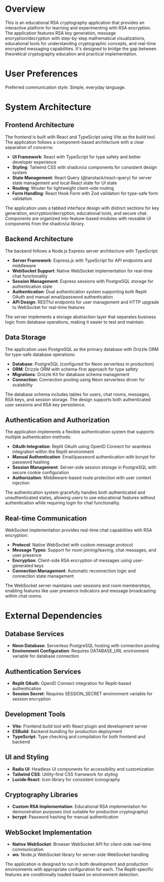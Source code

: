 # Overview

This is an educational RSA cryptography application that provides an interactive platform for learning and experimenting with RSA encryption. The application features RSA key generation, message encryption/decryption with step-by-step mathematical visualizations, educational tools for understanding cryptographic concepts, and real-time encrypted messaging capabilities. It's designed to bridge the gap between theoretical cryptography education and practical implementation.

# User Preferences

Preferred communication style: Simple, everyday language.

# System Architecture

## Frontend Architecture
The frontend is built with React and TypeScript using Vite as the build tool. The application follows a component-based architecture with a clear separation of concerns:

- **UI Framework**: React with TypeScript for type safety and better developer experience
- **Styling**: Tailwind CSS with shadcn/ui components for consistent design system
- **State Management**: React Query (@tanstack/react-query) for server state management and local React state for UI state
- **Routing**: Wouter for lightweight client-side routing
- **Form Handling**: React Hook Form with Zod validation for type-safe form validation

The application uses a tabbed interface design with distinct sections for key generation, encryption/decryption, educational tools, and secure chat. Components are organized into feature-based modules with reusable UI components from the shadcn/ui library.

## Backend Architecture
The backend follows a Node.js Express server architecture with TypeScript:

- **Server Framework**: Express.js with TypeScript for API endpoints and middleware
- **WebSocket Support**: Native WebSocket implementation for real-time chat functionality
- **Session Management**: Express sessions with PostgreSQL storage for authentication state
- **Authentication**: Dual authentication system supporting both Replit OAuth and manual email/password authentication
- **API Design**: RESTful endpoints for user management and HTTP upgrade to WebSocket for real-time features

The server implements a storage abstraction layer that separates business logic from database operations, making it easier to test and maintain.

## Data Storage
The application uses PostgreSQL as the primary database with Drizzle ORM for type-safe database operations:

- **Database**: PostgreSQL (configured for Neon serverless in production)
- **ORM**: Drizzle ORM with schema-first approach for type safety
- **Migrations**: Drizzle Kit for database schema management
- **Connection**: Connection pooling using Neon serverless driver for scalability

The database schema includes tables for users, chat rooms, messages, RSA keys, and session storage. The design supports both authenticated user sessions and RSA key persistence.

## Authentication and Authorization
The application implements a flexible authentication system that supports multiple authentication methods:

- **OAuth Integration**: Replit OAuth using OpenID Connect for seamless integration within the Replit environment
- **Manual Authentication**: Email/password authentication with bcrypt for password hashing
- **Session Management**: Server-side session storage in PostgreSQL with secure cookie configuration
- **Authorization**: Middleware-based route protection with user context injection

The authentication system gracefully handles both authenticated and unauthenticated states, allowing users to use educational features without authentication while requiring login for chat functionality.

## Real-time Communication
WebSocket implementation provides real-time chat capabilities with RSA encryption:

- **Protocol**: Native WebSocket with custom message protocol
- **Message Types**: Support for room joining/leaving, chat messages, and user presence
- **Encryption**: Client-side RSA encryption of messages using user-generated keys
- **Connection Management**: Automatic reconnection logic and connection state management

The WebSocket server maintains user sessions and room memberships, enabling features like user presence indicators and message broadcasting within chat rooms.

# External Dependencies

## Database Services
- **Neon Database**: Serverless PostgreSQL hosting with connection pooling
- **Environment Configuration**: Requires DATABASE_URL environment variable for database connection

## Authentication Services
- **Replit OAuth**: OpenID Connect integration for Replit-based authentication
- **Session Secret**: Requires SESSION_SECRET environment variable for session encryption

## Development Tools
- **Vite**: Frontend build tool with React plugin and development server
- **ESBuild**: Backend bundling for production deployment
- **TypeScript**: Type checking and compilation for both frontend and backend

## UI and Styling
- **Radix UI**: Headless UI components for accessibility and customization
- **Tailwind CSS**: Utility-first CSS framework for styling
- **Lucide React**: Icon library for consistent iconography

## Cryptography Libraries
- **Custom RSA Implementation**: Educational RSA implementation for demonstration purposes (not suitable for production cryptography)
- **bcrypt**: Password hashing for manual authentication

## WebSocket Implementation
- **Native WebSocket**: Browser WebSocket API for client-side real-time communication
- **ws**: Node.js WebSocket library for server-side WebSocket handling

The application is designed to run in both development and production environments with appropriate configuration for each. The Replit-specific features are conditionally loaded based on environment detection.